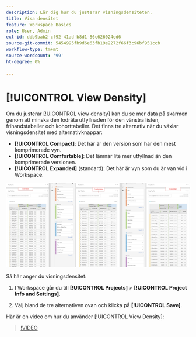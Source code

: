 ```yaml
---
description: Lär dig hur du justerar visningsdensiteten.
title: Visa densitet
feature: Workspace Basics
role: User, Admin
exl-id: ddb9bab2-cf92-41ad-b8d1-86c626024ed6
source-git-commit: 5454995fb9d6e63fb19e2272f66f3c96bf951ccb
workflow-type: tm+mt
source-wordcount: '99'
ht-degree: 0%

---
```


# [!UICONTROL View Density]

Om du justerar [!UICONTROL view density] kan du se mer data på skärmen genom att minska den lodräta utfyllnaden för den vänstra listen, frihandstabeller och kohorttabeller. Det finns tre alternativ när du växlar visningsdensitet med alternativknappar:

- **[!UICONTROL Compact]**: Det här är den version som har den mest komprimerade vyn.
- **[!UICONTROL Comfortable]**: Det lämnar lite mer utfyllnad än den komprimerade versionen.
- **[!UICONTROL Expanded]** (standard): Det här är vyn som du är van vid i Workspace.

![](assets/view-density.png)

Så här anger du visningsdensitet:

1. I Workspace går du till **[!UICONTROL Projects]** > **[!UICONTROL Project Info and Settings]**.

1. Välj bland de tre alternativen ovan och klicka på **[!UICONTROL Save]**.

Här är en video om hur du använder [!UICONTROL View Density]:

>[!VIDEO](https://video.tv.adobe.com/v/25963/?quality=12)
